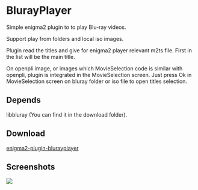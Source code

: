 BlurayPlayer
=========
Simple enigma2 plugin to to play Blu-ray videos.

Support play from folders and local iso images.

Plugin read the titles and give for enigma2 player relevant m2ts file.
First in the list will be the main title.

On openpli image, or images which MovieSelection code is similar with openpli,
plugin is integrated in the MovieSelection screen.
Just press Ok in MovieSelection screen on bluray folder or iso file to open titles selection.

Depends
-------
libbluray (You can find it in the download folder).

Download
-------
[enigma2-plugin-blurayplayer](http://taapat.ho.ua/enigma2-plugin-blurayplayer/)

Screenshots
-------
![](https://cloud.githubusercontent.com/assets/1623947/13556345/f3fc00d2-e3df-11e5-845a-c509fd6ad9da.jpg)

